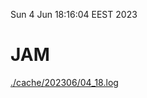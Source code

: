Sun  4 Jun 18:16:04 EEST 2023
# JAM
<a href='./cache/202306/04_18.log'>./cache/202306/04_18.log</a>
